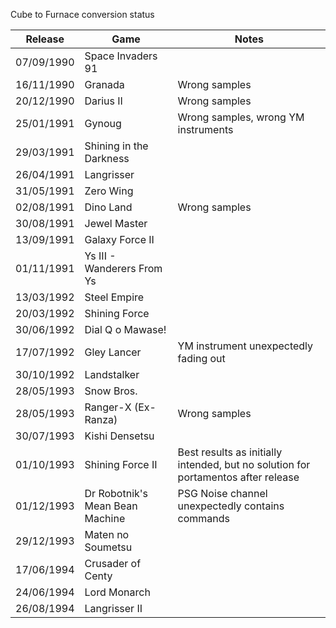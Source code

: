 

Cube to Furnace conversion status 

| Release    | Game                            | Notes                                                                             |
| ---------- | ------------------------------- | --------------------------------------------------------------------------------- |
| 07/09/1990 | Space Invaders 91               |                                                                                   |
| 16/11/1990 | Granada                         | Wrong samples                                                                     |
| 20/12/1990 | Darius II                       | Wrong samples                                                                     |
| 25/01/1991 | Gynoug                          | Wrong samples, wrong YM instruments                                               |
| 29/03/1991 | Shining in the Darkness         |                                                                                   |
| 26/04/1991 | Langrisser                      |                                                                                   |
| 31/05/1991 | Zero Wing                       |                                                                                   |
| 02/08/1991 | Dino Land                       | Wrong samples                                                                     |
| 30/08/1991 | Jewel Master                    |                                                                                   |
| 13/09/1991 | Galaxy Force II                 |                                                                                   |
| 01/11/1991 | Ys III - Wanderers From Ys      |                                                                                   |
| 13/03/1992 | Steel Empire                    |                                                                                   |
| 20/03/1992 | Shining Force                   |                                                                                   |
| 30/06/1992 | Dial Q o Mawase!                |                                                                                   |
| 17/07/1992 | Gley Lancer                     | YM instrument unexpectedly fading out                                             |
| 30/10/1992 | Landstalker                     |                                                                                   |
| 28/05/1993 | Snow Bros.                      |                                                                                   |
| 28/05/1993 | Ranger-X (Ex-Ranza)             | Wrong samples                                                                     |
| 30/07/1993 | Kishi Densetsu                  |                                                                                   |
| 01/10/1993 | Shining Force II                | Best results as initially intended, but no solution for portamentos after release |
| 01/12/1993 | Dr Robotnik's Mean Bean Machine | PSG Noise channel unexpectedly contains commands                                  |
| 29/12/1993 | Maten no Soumetsu               |                                                                                   |
| 17/06/1994 | Crusader of Centy               |                                                                                   |
| 24/06/1994 | Lord Monarch                    |                                                                                   |
| 26/08/1994 | Langrisser II                   |                                                                                   |

